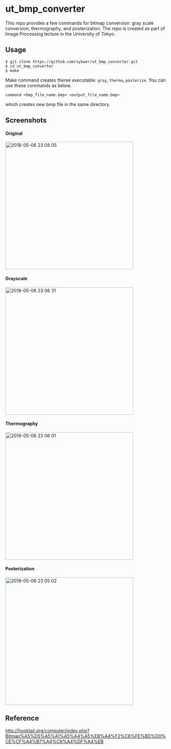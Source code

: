 # ut_bmp_converter
This repo provides a few commands for bitmap conversion: gray scale conversion, thermography, and posterization.
The repo is created as part of Image Processing lecture in the University of Tokyo.

## Usage
```
$ git clone https://github.com/sykwer/ut_bmp_converter.git
$ cd ut_bmp_converter
$ make
```

Make command creates theree executable: `gray`, `thermo`, `posterize`.
You can use these commands as below.
```
command <bmp_file_name.bmp> <output_file_name.bmp>
```
which creates new bmp file in the same directory.

## Screenshots
#### Original
<img width="400" alt="2018-05-06 23 08 05" src="https://user-images.githubusercontent.com/18254663/39674150-8cf50eca-5182-11e8-9c3d-47c5dd98199c.png">

#### Grayscale
<img width="400" alt="2018-05-06 23 06 31" src="https://user-images.githubusercontent.com/18254663/39674149-8cce1234-5182-11e8-9521-87265ba1364d.png">

#### Thermography
<img width="400" alt="2018-05-06 23 06 01" src="https://user-images.githubusercontent.com/18254663/39674148-8ca61dc4-5182-11e8-8bd9-f4f9c37836b9.png">

#### Posterization
<img width="400" alt="2018-05-06 23 05 02" src="https://user-images.githubusercontent.com/18254663/39674147-8c7c9abc-5182-11e8-8b45-cc9ff219a299.png">

## Reference
http://hooktail.org/computer/index.php?Bitmap%A5%D5%A5%A1%A5%A4%A5%EB%A4%F2%C6%FE%BD%D0%CE%CF%A4%B7%A4%C6%A4%DF%A4%EB
